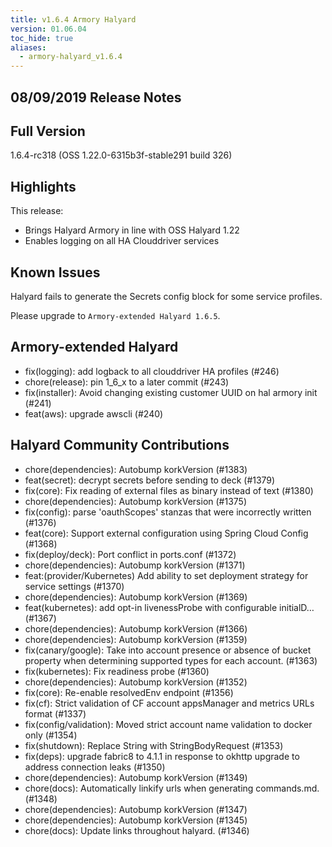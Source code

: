 ```yaml
---
title: v1.6.4 Armory Halyard
version: 01.06.04
toc_hide: true
aliases:
  - armory-halyard_v1.6.4
---
```


## 08/09/2019 Release Notes

## Full Version
1.6.4-rc318 (OSS 1.22.0-6315b3f-stable291 build 326)

## Highlights

This release:
* Brings Halyard Armory in line with OSS Halyard 1.22
* Enables logging on all HA Clouddriver services


## Known Issues

Halyard fails to generate the Secrets config block for some service profiles.

Please upgrade to `Armory-extended Halyard 1.6.5`.

## Armory-extended Halyard
 - fix(logging): add logback to all clouddriver HA profiles (#246)
 - chore(release): pin 1_6_x to a later commit (#243)
 - fix(installer): Avoid changing existing customer UUID on hal armory init (#241)
 - feat(aws): upgrade awscli (#240)

##  Halyard Community Contributions
 - chore(dependencies): Autobump korkVersion (#1383)
 - feat(secret): decrypt secrets before sending to deck (#1379)
 - fix(core): Fix reading of external files as binary instead of text (#1380)
 - chore(dependencies): Autobump korkVersion (#1375)
 - fix(config): parse 'oauthScopes' stanzas that were incorrectly written (#1376)
 - feat(core): Support external configuration using Spring Cloud Config (#1368)
 - fix(deploy/deck): Port conflict in ports.conf (#1372)
 - chore(dependencies): Autobump korkVersion (#1371)
 - feat:(provider/Kubernetes) Add ability to set deployment strategy for service settings (#1370)
 - chore(dependencies): Autobump korkVersion (#1369)
 - feat(kubernetes): add opt-in livenessProbe with configurable initialD… (#1367)
 - chore(dependencies): Autobump korkVersion (#1366)
 - chore(dependencies): Autobump korkVersion (#1359)
 - fix(canary/google): Take into account presence or absence of bucket property when determining supported types for each account. (#1363)
 - fix(kubernetes): Fix readiness probe (#1360)
 - chore(dependencies): Autobump korkVersion (#1352)
 - fix(core): Re-enable resolvedEnv endpoint (#1356)
 - fix(cf): Strict validation of CF account appsManager and metrics URLs format (#1337)
 - fix(config/validation): Moved strict account name validation to docker only (#1354)
 - fix(shutdown): Replace String with StringBodyRequest (#1353)
 - fix(deps): upgrade fabric8 to 4.1.1 in response to okhttp upgrade to address connection leaks (#1350)
 - chore(dependencies): Autobump korkVersion (#1349)
 - chore(docs): Automatically linkify urls when generating commands.md. (#1348)
 - chore(dependencies): Autobump korkVersion (#1347)
 - chore(dependencies): Autobump korkVersion (#1345)
 - chore(docs): Update links throughout halyard. (#1346)

